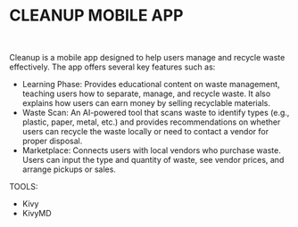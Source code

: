 <H1>CLEANUP MOBILE APP</H1><BR>
<P>Cleanup is a mobile app designed to help users manage and recycle waste effectively. The app offers several key features such as:</P>
<UL>
<LI>Learning Phase: Provides educational content on waste management, teaching users how to separate, manage, and recycle waste. It also explains how users can earn money by selling recyclable materials.</LI>
<LI>⁠Waste Scan: An AI-powered tool that scans waste to identify types (e.g., plastic, paper, metal, etc.) and provides recommendations on whether users can recycle the waste locally or need to contact a vendor for proper disposal.</LI>
<LI>⁠Marketplace: Connects users with local vendors who purchase waste. Users can input the type and quantity of waste, see vendor prices, and arrange pickups or sales.</LI>
</UL>

<P>TOOLS:</P>
<UL>
  <LI>Kivy</LI>
  <li>KivyMD</li>
</UL>
